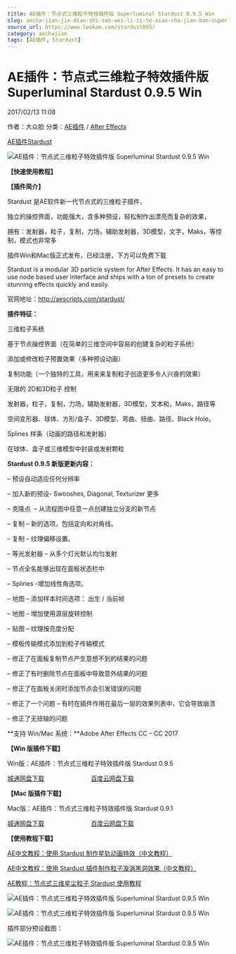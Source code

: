 ```yaml
---
title: AE插件：节点式三维粒子特效插件版 Superluminal Stardust 0.9.5 Win
slug: aecha-jian-jie-dian-shi-san-wei-li-zi-te-xiao-cha-jian-ban-superluminal-stardust-0-9-5-win
source_url: https://www.lookae.com/stardust095/
category: aechajian
tags: [AE插件, Stardust]
---
```

# AE插件：节点式三维粒子特效插件版 Superluminal Stardust 0.9.5 Win

2017/02/13 11:08

作者：大众脸
分类：[AE插件](https://www.lookae.com/after-effects/aechajian/) / [After Effects](https://www.lookae.com/after-effects/)

[AE插件](https://www.lookae.com/tag/ae%e6%8f%92%e4%bb%b6/)[Stardust](https://www.lookae.com/tag/stardust/)

![AE插件：节点式三维粒子特效插件版 Superluminal Stardust 0.9.5 Win](https://www.lookae.com/wp-content/uploads/2016/11/Stardust-.jpg "AE插件：节点式三维粒子特效插件版 Superluminal Stardust 0.9.5 Win-LookAE.com")

**【快速使用教程】**

**【插件简介】**

Stardust 是AE软件新一代节点式的三维粒子插件，

独立的操控界面，功能强大，含多种预设，轻松制作出漂亮而复杂的效果，

拥有：发射器，粒子，复制，力场，辅助发射器，3D模型，文字，Maks，等控制，模式也非常多

插件Win和Mac版正式发布，已经注册，下方可以免费下载

Stardust is a modular 3D particle system for After Effects. It has an easy to use node based user interface and ships with a ton of presets to create stunning effects quickly and easily.

官网地址：http://aescripts.com/stardust/

**插件特征：**

三维粒子系统

基于节点操控界面（在简单的三维空间中容易的创建复杂的粒子系统）

添加或修改粒子预置效果（多种预设动画）

复制功能（一个独特的工具，用来来复制粒子创造更多令人兴奋的效果）

无限的 2D和3D粒子 控制

发射器，粒子，复制，力场，辅助发射器，3D模型，文本和，Maks，路径等

空间变形器、球体、方形/盒子、3D模型、弯曲、扭曲、路径、Black Hole。

Splines 样条（动画的路径和发射器）

在球体、盒子或三维模型中封装或发射颗粒

**Stardust 0.9.5 新版更新内容：**

– 预设自动适应任何分辨率

– 加入新的预设- Swooshes, Diagonal, Texturizer 更多

– 克隆点  – 从流程图中任意一点创建独立分支的新节点

– 复制 – 新的选项，包括定向和对角线。

– 复制 – 纹理偏移设置。

– 等光发射器 – 从多个灯光默认均匀发射

– 节点全名能够出现在面板状态栏中

– Splines -增加线性角选项。

– 地图 – 添加样本时间选项： 出生 / 当前帧

– 地图 – 增加使用源层旋转控制

– 贴图 – 纹理按亮度分配

– 模板传输模式添加到粒子传输模式

– 修正了在面板复制节点产生意想不到的结果的问题

– 修正了有时删除节点在面板中导致意外结果的问题

– 修正了在面板关闭时添加节点会引发错误的问题

– 修正了一个问题 – 有时在插件作用在最后一层的效果列表中，它会导致崩溃

– 修正了无扭轴的问题

**支持 Win/Mac 系统：**Adobe After Effects CC – CC 2017

**【Win 版插件下载】**

Win版：AE插件：节点式三维粒子特效插件版 Stardust 0.9.5

[城通网盘下载](https://lookae.ctfile.com/fs/Mof171144626)                           [百度云网盘下载](https://pan.baidu.com/s/1i5HnqxJ)

**【Mac 版插件下载】**

Mac版：AE插件：节点式三维粒子特效插件版 Stardust 0.9.1

[城通网盘下载](http://lookae.ctfile.com/fs/r88161067043)                           [百度云网盘下载](https://pan.baidu.com/s/1c14lmkK)

**【使用教程下载】**

[AE中文教程：使用 Stardust 制作星轨动画特效（中文教程）](https://www.lookae.com/stardust-track/)

[AE中文教程：使用 Stardust 插件制作粒子漩涡黑洞效果（中文教程）](https://www.lookae.com/stardust-vortex/)

[AE教程：节点式三维星尘粒子 Stardust 使用教程](https://www.lookae.com/stardustt/)

![AE插件：节点式三维粒子特效插件版 Superluminal Stardust 0.9.5 Win](https://img.alicdn.com/imgextra/i3/705956171/TB2IDiAbghJc1FjSZFDXXbvnFXa_!!705956171.jpg "AE插件：节点式三维粒子特效插件版 Superluminal Stardust 0.9.5 Win-LookAE.com")

![AE插件：节点式三维粒子特效插件版 Superluminal Stardust 0.9.5 Win](https://img.alicdn.com/imgextra/i4/705956171/TB2kVXHc71M.eBjSZPiXXawfpXa_!!705956171.jpg "AE插件：节点式三维粒子特效插件版 Superluminal Stardust 0.9.5 Win-LookAE.com")

插件部分预设截图：

![AE插件：节点式三维粒子特效插件版 Superluminal Stardust 0.9.5 Win](https://img.alicdn.com/imgextra/i3/705956171/TB2WUUecH1K.eBjSsphXXcJOXXa_!!705956171.jpg "AE插件：节点式三维粒子特效插件版 Superluminal Stardust 0.9.5 Win-LookAE.com")
